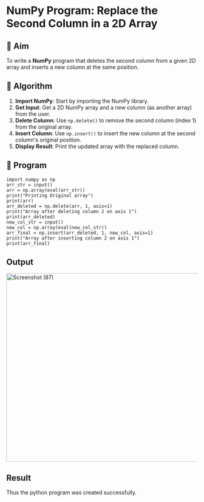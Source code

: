 # NumPy Program: Replace the Second Column in a 2D Array

## 🎯 Aim
To write a **NumPy** program that deletes the second column from a given 2D array and inserts a new column at the same position.

## 🧠 Algorithm
1. **Import NumPy**: Start by importing the NumPy library.
2. **Get Input**: Get a 2D NumPy array and a new column (as another array) from the user.
3. **Delete Column**: Use `np.delete()` to remove the second column (index 1) from the original array.
4. **Insert Column**: Use `np.insert()` to insert the new column at the second column's original position.
5. **Display Result**: Print the updated array with the replaced column.

## 🧾 Program
```
import numpy as np
arr_str = input()
arr = np.array(eval(arr_str))
print("Printing Original array")
print(arr)
arr_deleted = np.delete(arr, 1, axis=1)
print("Array after deleting column 2 on axis 1")
print(arr_deleted)
new_col_str = input()
new_col = np.array(eval(new_col_str))
arr_final = np.insert(arr_deleted, 1, new_col, axis=1)
print("Array after inserting column 2 on axis 1")
print(arr_final)
```

## Output
<img width="866" height="495" alt="Screenshot (87)" src="https://github.com/user-attachments/assets/34a35b1f-366f-4f70-9585-4f13f36c38e5" />


## Result
Thus the python program was created successfully.

